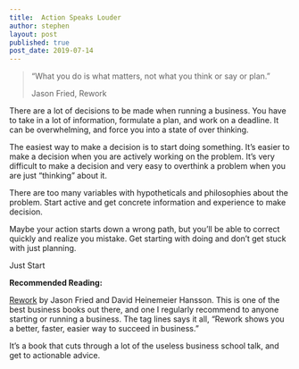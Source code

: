 ```yaml
---
title:  Action Speaks Louder
author: stephen
layout: post
published: true
post_date: 2019-07-14
---
```

> “What you do is what matters, not what you think or say or plan.” 
> 
> Jason Fried, Rework

There are a lot of decisions to be made when running a business. You have to take in a lot of information, formulate a plan, and work on a deadline. It can be overwhelming, and force you into a state of over thinking. 

The easiest way to make a decision is to start doing something. It’s easier to make a decision when you are actively working on the problem. It’s very difficult to make a decision and very easy to overthink a problem when you are just “thinking” about it. 

There are too many variables with hypotheticals and philosophies about the problem. Start active and get concrete information and experience to make decision. 

Maybe your action starts down a wrong path, but you’ll be able to correct quickly and realize you mistake. Get starting with doing and don’t get stuck with just planning. 

Just Start

**Recommended Reading:**

[Rework](https://basecamp.com/books/rework) by Jason Fried and David Heinemeier Hansson. This is one of the best business books out there, and one I regularly recommend to anyone starting or running a business. The tag lines says it all, “Rework shows you a better, faster, easier way to succeed in business.” 

It’s a book that cuts through a lot of the useless business school talk, and get to actionable advice. 
